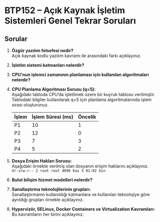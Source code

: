 # BTP152 – Açık Kaynak İşletim Sistemleri Genel Tekrar Soruları

## Sorular

1. **Özgür yazılım felsefesi nedir?**  
   Açık kaynak kodlu yazılım kavramı ile arasındaki farkı açıklayınız.

2. **İşletim sistemi katmanları nelerdir?**

3. **CPU'nun işlemci zamanının planlaması için kullanılan algoritmaları nelerdir?**

4. **CPU Planlama Algoritması Sorusu (q=5):**  
   Aşağıdaki tabloda CPU’da işletilmek üzere bir kuyruk tablosu verilmiştir. Tablodaki bilgiler kullanılarak q=5 için planlama algoritmalarında işlem sırası oluşturunuz.

   | İşlem | İşlem Süresi (ms) | Öncelik |
   |-------|-------------------|---------|
   | P1    | 10                | 1       |
   | P2    | 12                | 0       |
   | P3    | 7                 | 3       |
   | P4    | 5                 | 2       |

5. **Dosya Erişim Hakları Sorusu:**  
   Aşağıdaki örnekte verilmiş olan dosyanın erişim haklarını açıklayınız.  
   `dr-xrw-r-- 2 root root 4096 Kas 5 01:02 bin`

6. **Bulut bilişim hizmet modelleri nelerdir?**

7. **Sanallaştırma teknolojilerinin grupları:**  
   Sanallaştırmanın kullanıldığı katmanlara ve kullanılan teknolojiye göre ayrıldığı grupları örnekle açıklayınız.

8. **Hypervizör, SELinux, Docker Containers ve Virtualization Kavramları:**  
   Bu kavramların her birini açıklayınız.
